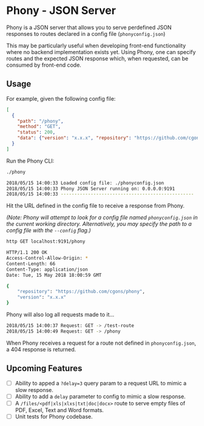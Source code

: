 # Phony - JSON Server

Phony is a JSON server that allows you to serve perdefined JSON responses to routes declared in a config file (`phonyconfig.json`)

This may be particularly useful when developing front-end functionality where no backend implementation exists yet. Using Phony, one can specify routes and the expected JSON response which, when requested, can be consumed by front-end code.

## Usage

For example, given the following config file:
```json
[
  {
    "path": "/phony",
    "method": "GET",
    "status": 200,
    "data": {"version": "x.x.x", "repository": "https://github.com/cgons/phony"}
  }
]
```

Run the Phony CLI:
```bash
./phony

2018/05/15 14:00:33 Loaded config file: ./phonyconfig.json
2018/05/15 14:00:33 Phony JSON Server running on: 0.0.0.0:9191
2018/05/15 14:00:33 -------------------------------------------------
```
Hit the URL defined in the config file to receive a response from Phony.

_(Note: Phony will attempt to look for a config file named `phonyconfig.json` in the current working directory. Alternatively, you may specify the path to a config file with the `--config` flag.)_
```bash
http GET localhost:9191/phony

HTTP/1.1 200 OK
Access-Control-Allow-Origin: *
Content-Length: 66
Content-Type: application/json
Date: Tue, 15 May 2018 18:00:59 GMT

{
    "repository": "https://github.com/cgons/phony",
    "version": "x.x.x"
}
```

Phony will also log all requests made to it...
```bash
2018/05/15 14:00:37 Request: GET -> /test-route
2018/05/15 14:00:49 Request: GET -> /phony
```

When Phony receives a request for a route not defined in `phonyconfig.json`, a 404 response is returned.

## Upcoming Features
- [ ] Ability to apped a `?delay=3` query param to a request URL to mimic a slow response.
- [ ] Ability to add a `delay` parameter to config to mimic a slow response.
- [ ] A `/files/<pdf|xls|xlxs|txt|doc|docx>` route to serve empty files of PDF, Excel, Text and Word formats.
- [ ] Unit tests for Phony codebase.
